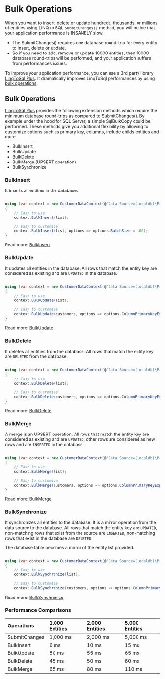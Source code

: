 # Bulk Operations

When you want to insert, delete or update hundreds, thousands, or millions of entities using LINQ to SQL `SubmitChanges()` method, you will notice that your application performance is INSANELY slow. 

 - The SubmitChanges() requires one database round-trip for every entity to insert, delete or update. 
 - So if you need to add, remove or update 10000 entities, then 10000 database round-trips will be performed, and your application suffers from performances issues.

To improve your application performance, you can use a 3rd party library [LinqToSql Plus](http://linqtosql-plus.net/). It dramatically improves LinqToSql performances by using [bulk operations](http://linqtosql-plus.net/tutorial-bulk-operations).

## Bulk Operations

[LinqToSql Plus](http://linqtosql-plus.net/) provides the following extension methods which require the minimum database round-trips as compared to SubmitChanges(). By example under the hood for SQL Server, a simple SqlBulkCopy could be performed. These methods give you additional flexibility by allowing to customize options such as primary key, columns, include childs entities and more.

 - BulkInsert
 - BulkUpdate
 - BulkDelete
 - BulkMerge (UPSERT operation)
 - BulkSynchronize

### BulkInsert

It inserts all entities in the database.

```csharp

using (var context = new CustomerDataContext(@"Data Source=(localdb)\ProjectsV13;Initial Catalog=CustomerDB;"))
{
    // Easy to use
    context.BulkInsert(list);

    // Easy to customize
    context.BulkInsert(list, options => options.BatchSize = 100);
}

```
Read more: [BulkInsert](http://linqtosql-plus.net/bulk-insert)

### BulkUpdate

It updates all entities in the database. All rows that match the entity key are considered as existing and are `UPDATED` in the database.

```csharp

using (var context = new CustomerDataContext(@"Data Source=(localdb)\ProjectsV13;Initial Catalog=CustomerDB;"))
{
    // Easy to use
    context.BulkUpdate(list);

    // Easy to customize
    context.BulkUpdate(customers, options => options.ColumnPrimaryKeyExpression = customer => customer.Code);
}

```
Read more: [BulkUpdate](http://linqtosql-plus.net/bulk-update)

### BulkDelete

It deletes all entities from the database. All rows that match the entity key are `DELETED` from the database.

```csharp

using (var context = new CustomerDataContext(@"Data Source=(localdb)\ProjectsV13;Initial Catalog=CustomerDB;"))
{
    // Easy to use
    context.BulkDelete(list);

    // Easy to customize
    context.BulkDelete(customers, options => options.ColumnPrimaryKeyExpression = customer => customer.Code);
}

```
Read more: [BulkDelete](http://linqtosql-plus.net/bulk-delete)

### BulkMerge

A merge is an UPSERT operation. All rows that match the entity key are considered as existing and are `UPDATED`, other rows are considered as new rows and are `INSERTED` in the database.

```csharp

using (var context = new CustomerDataContext(@"Data Source=(localdb)\ProjectsV13;Initial Catalog=CustomerDB;"))
{
    // Easy to use
    context.BulkMerge(list);

    // Easy to customize
    context.BulkMerge(customers, options => options.ColumnPrimaryKeyExpression = customer => customer.Code);
}

```
Read more: [BulkMerge](http://linqtosql-plus.net/bulk-merge)

### BulkSynchronize

It synchronizes all entities to the database. It is a mirror operation from the data source to the database. All rows that match the entity key are `UPDATED`, non-matching rows that exist from the source are `INSERTED`, non-matching rows that exist in the database are `DELETED`.

The database table becomes a mirror of the entity list provided.

```csharp

using (var context = new CustomerDataContext(@"Data Source=(localdb)\ProjectsV13;Initial Catalog=CustomerDB;"))
{
    // Easy to use
    context.BulkSynchronize(list);

    // Easy to customize
    context.BulkSynchronize(customers, options => options.ColumnPrimaryKeyExpression = customer => customer.Code);

```
Read more: [BulkSynchronize](http://linqtosql-plus.net/bulk-synchronize)

### Performance Comparisons

|Operations	    |1,000 Entities	    |2,000 Entities	    |5,000 Entities     |
|:--------------|:------------------|:------------------|:------------------|
|SubmitChanges	|1,000 ms	        |2,000 ms	        |5,000 ms           |
|BulkInsert	    |6 ms	            |10 ms	            |15 ms              |
|BulkUpdate	    |50 ms	            |55 ms	            |65 ms              |
|BulkDelete	    |45 ms	            |50 ms	            |60 ms              |
|BulkMerge	    |65 ms	            |80 ms	            |110 ms             |
